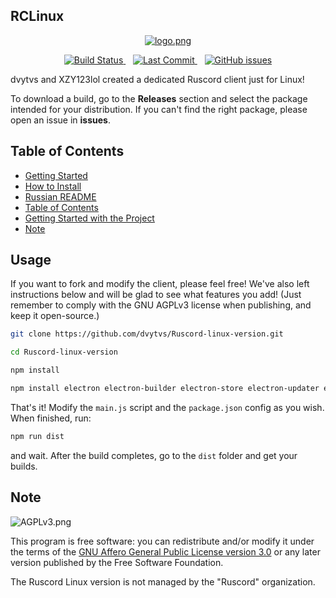## RCLinux
<p align="center">
  <a href="https://github.com/dvytvs/Ruscord-linux-version/blob/main/assets/logo.png">
    <img src="https://github.com/dvytvs/Ruscord-linux-version/blob/main/assets/logo.png" alt="logo.png" />
  </a>
</p>
<p align="center">
  <a href="https://github.com/dvytvs/Ruscord-linux-version/actions/workflows/node.js.yml">
    <img src="https://github.com/dvytvs/Ruscord-linux-version/actions/workflows/node.js.yml/badge.svg" alt="Build Status" />
  </a>
  &nbsp;&nbsp;
  <a href="https://github.com/dvytvs/Ruscord-linux-version/commits/main">
    <img src="https://img.shields.io/github/last-commit/dvytvs/Ruscord-linux-version/main" alt="Last Commit" />
  </a>
  &nbsp;&nbsp;
  <a href="https://github.com/dvytvs/Ruscord-linux-version/issues">
    <img src="https://img.shields.io/github/issues/dvytvs/Ruscord-linux-version.svg" alt="GitHub issues" />
  </a>
</p>

dvytvs and XZY123lol created a dedicated Ruscord client just for Linux!

To download a build, go to the **Releases** section and select the package intended for your distribution. If you can't find the right package, please open an issue in **issues**.

## Table of Contents

- [Getting Started](https://github.com/dvytvs/Ruscord-linux-version/new/main/.github#rclinux)
- [How to Install](https://github.com/dvytvs/Ruscord-linux-version/blob/main/.github/howdownload.md)
- [Russian README](https://github.com/dvytvs/Ruscord-linux-version/blob/main/README.md)
- [Table of Contents](https://github.com/dvytvs/Ruscord-linux-version/new/main/.github#table-of-contents)
- [Getting Started with the Project](https://github.com/dvytvs/Ruscord-linux-version/new/main/.github#usage)
- [Note](https://github.com/dvytvs/Ruscord-linux-version/new/main/.github#note)

## Usage
If you want to fork and modify the client, please feel free! We've also left instructions below and will be glad to see what features you add! (Just remember to comply with the GNU AGPLv3 license when publishing, and keep it open-source.)

```bash
git clone https://github.com/dvytvs/Ruscord-linux-version.git

cd Ruscord-linux-version

npm install

npm install electron electron-builder electron-store electron-updater electron-log electron-in-dev --save-dev
````

That's it! Modify the `main.js` script and the `package.json` config as you wish. When finished, run:

```bash
npm run dist
```

and wait. After the build completes, go to the `dist` folder and get your builds.

## Note

![AGPLv3.png](https://github.com/dvytvs/Ruscord-linux-version/blob/main/assets/AGPLv3.png)

This program is free software: you can redistribute and/or modify it under the terms of the [GNU Affero General Public License version 3.0](https://github.com/dvytvs/Ruscord-linux-version/blob/main/LICENSE) or any later version published by the Free Software Foundation.

The Ruscord Linux version is not managed by the "Ruscord" organization.
